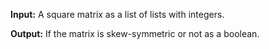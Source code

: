 **Input:** A square matrix as a list of lists with integers. 

**Output:** If the matrix is skew-symmetric or not as a boolean.
